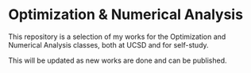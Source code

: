 # Optimization & Numerical Analysis

This repository is a selection of my works for the Optimization and Numerical Analysis classes, both at UCSD and for self-study.

This will be updated as new works are done and can be published.
